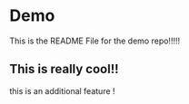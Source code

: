 # Demo

This is the README File for the demo repo!!!!!

## This is really cool!!

this is an additional feature !
